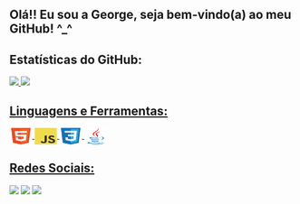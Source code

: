 ## Olá!! Eu sou a George, seja bem-vindo(a) ao meu GitHub! ^_^

 ## Estatísticas do GitHub:
   <div>

   
   
 <div>
  <a href="https://github.com/ogeorgesilva">
  <img height="180em" src = "https://github-readme-stats.vercel.app/api?username=ogeorgesilva&show_icons=false&theme=dark&include_all_commits=true&count_private=true" />
  <img height="180em" src="https://c.tenor.com/aNHKkEhomm4AAAAC/anime-keyboard.gif"/>
</div>
</div>
  
  ## Linguagens e Ferramentas:
  
  <img align="center" alt="Sheila-HTML" height="30" width="40" src="https://raw.githubusercontent.com/devicons/devicon/master/icons/html5/html5-original.svg">
  <img align="center" alt="Sheila-JavaScript" height="30" width="40" src="https://raw.githubusercontent.com/devicons/devicon/master/icons/javascript/javascript-original.svg">
  <img align="center" alt="Rafa-CSS" height="30" width="40" src="https://raw.githubusercontent.com/devicons/devicon/master/icons/css3/css3-original.svg">
     <img align="center"  alt="Rafa-Java" height="30" width="40"
src="https://raw.githubusercontent.com/devicons/devicon/master/icons/java/java-original.svg">
</div>
  
  ## Redes Sociais:
  <div> 
 <a href = "George-silva@live.com"><img src="https://img.shields.io/badge/Microsoft_Outlook-0078D4?style=for-the-badge&logo=microsoft-outlook&logoColor=white" target="_blank"></a> 
 <a href="https://www.linkedin.com/in/ogeorgesilva/" target="_blank"><img src="https://img.shields.io/badge/-LinkedIn-%230077B5?style=for-the-badge&logo=linkedin&logoColor=white" target="_blank"></a> 
  <a href="https://twitter.com/OGeorgeSilva" target="_blank"><img src="https://img.shields.io/badge/Twitter-1DA1F2?style=for-the-badge&logo=twitter&logoColor=white" target="_blank"></a> 
 
  </div>
  
